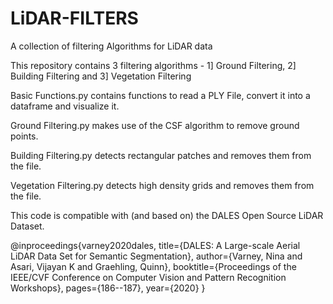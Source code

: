 # LiDAR-FILTERS
A collection of filtering Algorithms for LiDAR data 

This repository contains 3 filtering algorithms - 1] Ground Filtering, 2] Building Filtering and 3] Vegetation Filtering 


Basic Functions.py contains functions to read a PLY File, convert it into a dataframe and visualize it. 


Ground Filtering.py makes use of the CSF algorithm to remove ground points. 


Building Filtering.py detects rectangular patches and removes them from the file. 


Vegetation Filtering.py detects high density grids and removes them from the file. 


This code is compatible with (and based on) the DALES Open Source LiDAR Dataset. 

@inproceedings{varney2020dales,
  title={DALES: A Large-scale Aerial LiDAR Data Set for Semantic Segmentation},
  author={Varney, Nina and Asari, Vijayan K and Graehling, Quinn},
  booktitle={Proceedings of the IEEE/CVF Conference on Computer Vision and Pattern Recognition Workshops},
  pages={186--187},
  year={2020}
}


